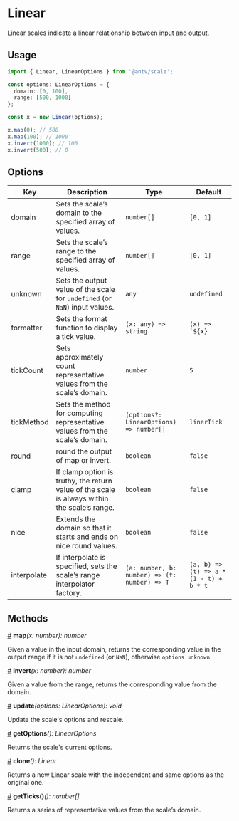 # Linear

Linear scales indicate a linear relationship between input and output.

## Usage

```ts
import { Linear, LinearOptions } from '@antv/scale';

const options: LinearOptions = {
  domain: [0, 100],
  range: [500, 1000]
};

const x = new Linear(options);

x.map(0); // 500
x.map(100); // 1000
x.invert(1000); // 100
x.invert(500); // 0
```

## Options

| Key | Description | Type | Default|  
| ----| ----------- | -----| -------|
| domain | Sets the scale’s domain to the specified array of values. | `number[]` | `[0, 1]` |
| range | Sets the scale’s range to the specified array of values. | `number[]` | `[0, 1]` |
| unknown | Sets the output value of the scale for `undefined` (or `NaN`) input values. | `any` | `undefined` |
| formatter | Sets the format function to display a tick value. | `(x: any) => string` | ```(x) => `${x}```|
| tickCount | Sets approximately count representative values from the scale’s domain. | `number` | `5` |
| tickMethod | Sets the method for computing representative values from the scale’s domain. | `(options?: LinearOptions) => number[]` | `linerTick` |
| round | round the output of map or invert. | `boolean` | `false` |
| clamp | If clamp option is truthy, the return value of the scale is always within the scale’s range. | `boolean` | `false` |
| nice | Extends the domain so that it starts and ends on nice round values. | `boolean` | `false` |
| interpolate | If interpolate is specified, sets the scale’s range interpolator factory. | `(a: number, b: number) => (t: number) => T` | `(a, b) => (t) => a * (1 - t) + b * t` |

## Methods

<a name="Linear_map" href="#Linear_map">#</a> **map**<i>(x: number): number</i>

Given a value in the input domain, returns the corresponding value in the output range if it is not `undefined` (or `NaN`), otherwise `options.unknown`

<a name="Linear_invert" href="#Linear_invert">#</a> **invert**<i>(x: number): number</i>

Given a value from the range, returns the corresponding value from the domain.

<a name="Linear_update" href="#Linear_update">#</a> **update**<i>(options: LinearOptions): void</i>

Update the scale's options and rescale.

<a name="Linear_getOptions" href="#Linear_getOptions">#</a> **getOptions**<i>(): LinearOptions</i>

Returns the scale's current options.

<a name="Linear_clone" href="#Linear_clone">#</a> **clone**<i>(): Linear</i>

Returns a new Linear scale with the independent and same options as the original one.

<a name="Linear_get_ticks" href="#Linear_get_ticks">#</a> **getTicks()**<i>(): number[]</i>

Returns a series of representative values from the scale’s domain.
